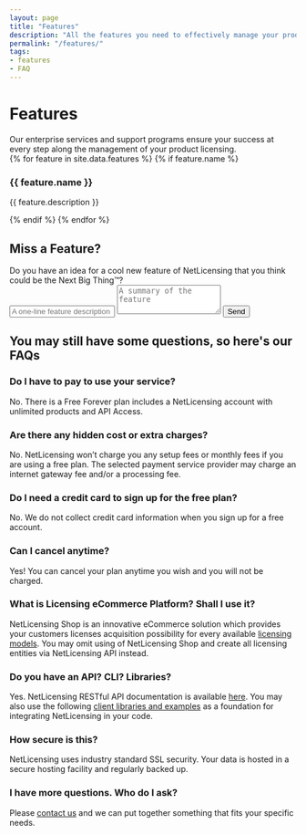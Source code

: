 ```yaml
---
layout: page
title: "Features"
description: "All the features you need to effectively manage your product licenses"
permalink: "/features/"
tags:
- features
- FAQ
---
```

<div class="row NL_banner">
    <div class="col-md-6 col-md-offset-3 NL_about_page">
        <h1>Features</h1>
        <span>Our enterprise services and support programs ensure your success at every step along the management of your product licensing.</span>
    </div>
</div>

<div class="NL_block">
{% for feature in site.data.features %}
    {% if feature.name %}
        <div class="col-md-3 NL_feature">
            <h3>
                <i class="fa {{ feature.class }} NL_icon"></i> 
                {{ feature.name }}
            </h3>
            <p>{{ feature.description }}</p>
        </div>
    {% endif %}
{% endfor %}
</div>

<div class="row">
    <div class="col-md-12 NL_form1 NL_block">
        <div class="col-md-6 col-md-offset-3">
            <h2>Miss a Feature?</h2>
            <span>Do you have an idea for a cool new feature of NetLicensing that you think could be the Next Big Thing™?</span>
            <form>
                <div class="form-group">
                    <input class="form-control" id="feature" placeholder="A one-line feature description"/>
                    <textarea class="form-control" rows="3" placeholder="A summary of the feature"></textarea>
                    <button type="submit" class="NL_button button_main NL_banner_btn" role="button"><i class="fa fa-paper-plane"></i>Send</button>
                </div>
            </form>
        </div>
    </div>
</div>

<div class="row NL_block">
    <h2 class="col-md-12">You may still have some questions, so here's our FAQs</h2>
</div>

<div class="row NL_FAQ">
    <div class= "col-md-4">
        <h3>Do I have to pay to use your service?</h3>
        <p>No. There is a Free Forever plan includes a NetLicensing account with unlimited products and API Access.</p>
    </div>
    <div class= "col-md-4">
        <h3>Are there any hidden cost or extra charges?</h3>
        <p>No. NetLicensing won’t charge you any setup fees or monthly fees if you are using a free plan.
The selected payment service provider may charge an internet gateway fee and/or a processing fee.</p>
    </div>
    <div class= "col-md-4">
        <h3>Do I need a credit card to sign up for the free plan?</h3>
        <p>No. We do not collect credit card information when you sign up for a free account.</p>
    </div>
</div>

<div class="row NL_FAQ">
    <div class= "col-md-4">
        <h3>Can I cancel anytime?</h3>
        <p>Yes! You can cancel your plan anytime you wish and you will not be charged.</p>
    </div>
    <div class= "col-md-4">
        <h3>What is Licensing eCommerce Platform? Shall I use it?</h3>
        <p>NetLicensing Shop is an innovative eCommerce solution which provides your customers licenses acquisition possibility for every available <a title="NetLicensing Licensing Models" href="http://l64.cc/nl09">licensing models</a>.
You may omit using of NetLicensing Shop and create all licensing entities via NetLicensing API instead.</p>
    </div>
    <div class= "col-md-4">
        <h3>Do you have an API? CLI? Libraries?</h3>
        <p>Yes. NetLicensing RESTful API documentation is available <a title="API" href="http://l64.cc/nl10">here</a>. You may also use the following <a title="NetLicensing client libraries" href="http://l64.cc/nl07">client libraries and examples</a> as a foundation for integrating NetLicensing in your code.</p>
    </div>
</div>

<div class="row NL_FAQ">
    <div class= "col-md-4">
        <h3>How secure is this?</h3>
        <p>NetLicensing uses industry standard SSL security. Your data is hosted in a secure hosting facility and regularly backed up.</p>
    </div>
    <div class= "col-md-4">
        <h3>I have more questions. Who do I ask?</h3>
        <p>Please <a title="Contact" href="/contact/">contact us</a> and we can put together something that fits your specific needs.</p>
    </div>
    <div class= "col-md-4">
        <h3></h3>
        <p></p>
    </div>
</div>
